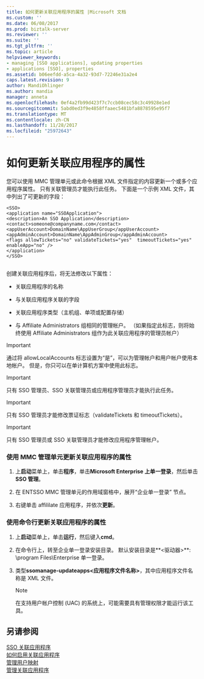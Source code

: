 ```yaml
---
title: 如何更新关联应用程序的属性 |Microsoft 文档
ms.custom: ''
ms.date: 06/08/2017
ms.prod: biztalk-server
ms.reviewer: ''
ms.suite: ''
ms.tgt_pltfrm: ''
ms.topic: article
helpviewer_keywords:
- managing [SSO applications], updating properties
- applications [SSO], properties
ms.assetid: b06eefdd-a5ca-4a32-93d7-72246e31a2e4
caps.latest.revision: 9
author: MandiOhlinger
ms.author: mandia
manager: anneta
ms.openlocfilehash: 0ef4a2fb99d423f7c7ccb08cec58c3c49928e1ed
ms.sourcegitcommit: 5abd0ed3f9e4858ffaaec5481bfa8878595e95f7
ms.translationtype: MT
ms.contentlocale: zh-CN
ms.lasthandoff: 11/28/2017
ms.locfileid: "25972643"
---
```

# <a name="how-to-update-the-properties-of-an-affiliate-application"></a>如何更新关联应用程序的属性
您可以使用 MMC 管理单元或此命令根据 XML 文件指定的内容更新一个或多个应用程序属性。 只有关联管理员才能执行此任务。 下面是一个示例 XML 文件，其中列出了可更新的字段：  
  
```  
<SSO>  
<application name="SSOApplication">  
<description>An SSO Application</description>  
<contact>someone@companyname.com</contact>  
<appUserAccount>DomainName\AppUserGroup</appUserAccount>  
<appAdminAccount>DomainName\AppAdminGroup</appAdminAccount>  
<flags allowTickets="no" validateTickets="yes"  timeoutTickets="yes" enableApp="no" />  
</application>  
</SSO>  
  
```  
  
 创建关联应用程序后，将无法修改以下属性：  
  
-   关联应用程序的名称  
  
-   与关联应用程序关联的字段  
  
-   关联应用程序类型（主机组、单项或配置存储）  
  
-   与 Affiliate Administrators 组相同的管理帐户。 （如果指定此标志，则将始终使用 Affiliate Administrators 组作为此关联应用程序的管理员帐户）  
  
> [!IMPORTANT]
>  通过将 allowLocalAccounts 标志设置为“是”，可以为管理帐户和用户帐户使用本地帐户。 但是，你只可以在单计算机方案中使用此标志。  
  
> [!IMPORTANT]
>  只有 SSO 管理员、SSO 关联管理员或应用程序管理员才能执行此任务。  
  
> [!IMPORTANT]
>  只有 SSO 管理员才能修改票证标志（validateTickets 和 timeoutTickets）。  
  
> [!IMPORTANT]
>  只有 SSO 管理员或 SSO 关联管理员才能修改应用程序管理帐户。  
  
### <a name="to-update-the-properties-of-an-affiliate-application-using-the-mmc-snap-in"></a>使用 MMC 管理单元更新关联应用程序的属性  
  
1.  上**启动**菜单上，单击**程序**，单击**Microsoft Enterprise 上单一登录**，然后单击**SSO 管理**。  
  
2.  在 ENTSSO MMC 管理单元的作用域窗格中，展开“企业单一登录”  节点。  
  
3.  右键单击 affililate 应用程序，并依次**更新**。  
  
### <a name="to-update-the-properties-of-an-affiliate-application-using-the-command-line"></a>使用命令行更新关联应用程序的属性  
  
1.  上**启动**菜单上，单击**运行**，然后键入**cmd**。  
  
2.  在命令行上，转至企业单一登录安装目录。 默认安装目录是**\<驱动器\>**: \program Files\Enterprise 单一登录。  
  
3.  类型**ssomanage-updateapps\<应用程序文件名称\>**，其中应用程序文件名称是 XML 文件。  
  
    > [!NOTE]
    >  在支持用户帐户控制 (UAC) 的系统上，可能需要具有管理权限才能运行该工具。  
  
## <a name="see-also"></a>另请参阅  
 [SSO 关联应用程序](../core/sso-affiliate-applications.md)   
 [如何启用关联应用程序](../core/how-to-enable-an-affiliate-application.md)   
 [管理用户映射](../core/managing-user-mappings.md)   
 [管理关联应用程序](../core/managing-affiliate-applications.md)